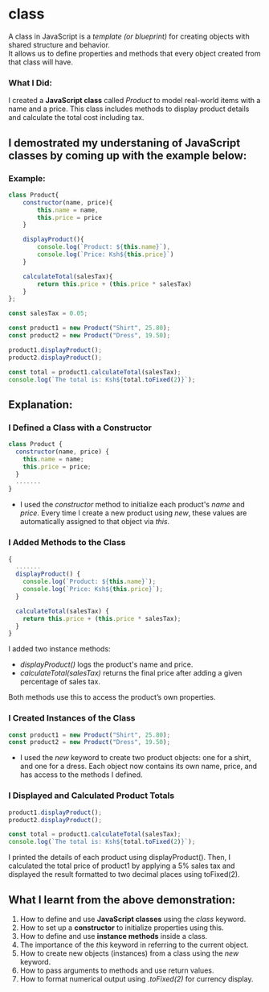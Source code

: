 # class
A class in JavaScript is a *template (or blueprint)* for creating objects with shared structure and behavior.  
It allows us to define properties and methods that every object created from that class will have.  

### What I Did:
I created a **JavaScript class** called *Product* to model real-world items with a name and a price. This class includes methods to display product details and calculate the total cost including tax.

## I demostrated my understaning of JavaScript classes by coming up with the example below:
### Example:
```javascript
class Product{
    constructor(name, price){
        this.name = name,
        this.price = price
    }

    displayProduct(){
        console.log(`Product: ${this.name}`),
        console.log(`Price: Ksh${this.price}`)
    }

    calculateTotal(salesTax){
        return this.price + (this.price * salesTax)
    }
};

const salesTax = 0.05;

const product1 = new Product("Shirt", 25.80);
const product2 = new Product("Dress", 19.50);

product1.displayProduct();
product2.displayProduct();

const total = product1.calculateTotal(salesTax);
console.log(`The total is: Ksh${total.toFixed(2)}`);
```

## Explanation:
### I Defined a Class with a Constructor
```javascript
class Product {
  constructor(name, price) {
    this.name = name;
    this.price = price;
  }
  .......
}
```
- I used the *constructor* method to initialize each product's *name* and *price*. Every time I create a new product using *new*, these values are automatically assigned to that object via *this*.

### I Added Methods to the Class
```javascript
{
  .......
  displayProduct() {
    console.log(`Product: ${this.name}`);
    console.log(`Price: Ksh${this.price}`);
  }

  calculateTotal(salesTax) {
    return this.price + (this.price * salesTax);
  }
}
```
I added two instance methods:
- *displayProduct()* logs the product's name and price.
- *calculateTotal(salesTax)* returns the final price after adding a given percentage of sales tax.  

Both methods use this to access the product’s own properties.

### I Created Instances of the Class
```javascript
const product1 = new Product("Shirt", 25.80);
const product2 = new Product("Dress", 19.50);
```
- I used the *new* keyword to create two product objects: one for a shirt, and one for a dress. Each object now contains its own name, price, and has access to the methods I defined.

### I Displayed and Calculated Product Totals
```javascript
product1.displayProduct();
product2.displayProduct();

const total = product1.calculateTotal(salesTax);
console.log(`The total is: Ksh${total.toFixed(2)}`);
```
I printed the details of each product using displayProduct(). Then, I calculated the total price of product1 by applying a 5% sales tax and displayed the result formatted to two decimal places using toFixed(2).

## What I learnt from the above demonstration:
1. How to define and use **JavaScript classes** using the *class* keyword.
2. How to set up a **constructor** to initialize properties using this.
3. How to define and use **instance methods** inside a class.
4. The importance of the *this* keyword in referring to the current object.
5. How to create new objects (instances) from a class using the *new* keyword.
6. How to pass arguments to methods and use return values.
7. How to format numerical output using *.toFixed(2)* for currency display.